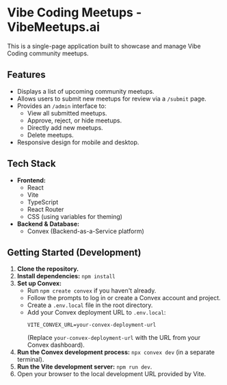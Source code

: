 # Vibe Coding Meetups - VibeMeetups.ai

This is a single-page application built to showcase and manage Vibe Coding community meetups.

## Features

- Displays a list of upcoming community meetups.
- Allows users to submit new meetups for review via a `/submit` page.
- Provides an `/admin` interface to:
  - View all submitted meetups.
  - Approve, reject, or hide meetups.
  - Directly add new meetups.
  - Delete meetups.
- Responsive design for mobile and desktop.

## Tech Stack

- **Frontend:**
  - React
  - Vite
  - TypeScript
  - React Router
  - CSS (using variables for theming)
- **Backend & Database:**
  - Convex (Backend-as-a-Service platform)

## Getting Started (Development)

1.  **Clone the repository.**
2.  **Install dependencies:** `npm install`
3.  **Set up Convex:**
    - Run `npm create convex` if you haven't already.
    - Follow the prompts to log in or create a Convex account and project.
    - Create a `.env.local` file in the root directory.
    - Add your Convex deployment URL to `.env.local`:
      ```
      VITE_CONVEX_URL=your-convex-deployment-url
      ```
      (Replace `your-convex-deployment-url` with the URL from your Convex dashboard).
4.  **Run the Convex development process:** `npx convex dev` (in a separate terminal).
5.  **Run the Vite development server:** `npm run dev`.
6.  Open your browser to the local development URL provided by Vite.

